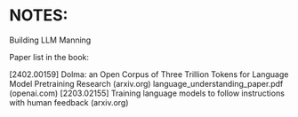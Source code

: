 # NOTES:
Building LLM Manning

Paper list in the book: 

[2402.00159] Dolma: an Open Corpus of Three Trillion Tokens for Language Model Pretraining Research (arxiv.org)
language_understanding_paper.pdf (openai.com)
[2203.02155] Training language models to follow instructions with human feedback (arxiv.org)
